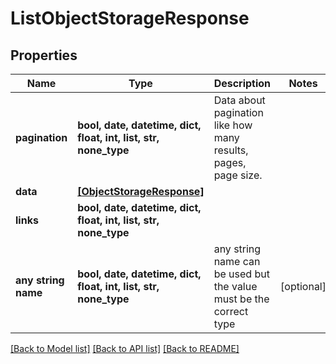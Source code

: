 # ListObjectStorageResponse


## Properties
Name | Type | Description | Notes
------------ | ------------- | ------------- | -------------
**pagination** | **bool, date, datetime, dict, float, int, list, str, none_type** | Data about pagination like how many results, pages, page size. | 
**data** | [**[ObjectStorageResponse]**](ObjectStorageResponse.md) |  | 
**links** | **bool, date, datetime, dict, float, int, list, str, none_type** |  | 
**any string name** | **bool, date, datetime, dict, float, int, list, str, none_type** | any string name can be used but the value must be the correct type | [optional]

[[Back to Model list]](../README.md#documentation-for-models) [[Back to API list]](../README.md#documentation-for-api-endpoints) [[Back to README]](../README.md)



